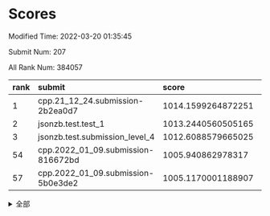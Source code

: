 # Scores

Modified Time: 2022-03-20 01:35:45

Submit Num: 207

All Rank Num: 384057

| rank |               submit               |       score        |       sigma        | pk_num |
| :--- | :--------------------------------- | :----------------- | :----------------- | :----- |
| 1    | cpp.21_12_24.submission-2b2ea0d7   | 1014.1599264872251 | 0.8168836449295693 | 7420   |
| 2    | jsonzb.test.test_1                 | 1013.2440560505165 | 0.7779652470115122 | 7423   |
| 3    | jsonzb.test.submission_level_4     | 1012.6088579665025 | 0.8008854913494106 | 7423   |
| 54   | cpp.2022_01_09.submission-816672bd | 1005.940862978317  | 0.7245724159484244 | 7421   |
| 57   | cpp.2022_01_09.submission-5b0e3de2 | 1005.1170001188907 | 0.7359869140468008 | 7424   |


<details>
<summary>全部</summary>

| rank |                 submit                 |       score        |       sigma        | pk_num |
| :--- | :------------------------------------- | :----------------- | :----------------- | :----- |
| 1    | cpp.21_12_24.submission-2b2ea0d7       | 1014.1599264872251 | 0.8168836449295693 | 7420   |
| 2    | jsonzb.test.test_1                     | 1013.2440560505165 | 0.7779652470115122 | 7423   |
| 3    | jsonzb.test.submission_level_4         | 1012.6088579665025 | 0.8008854913494106 | 7423   |
| 4    | gobigger.level_3.submission_level_3_46 | 1011.6326119594293 | 0.7781331178718079 | 7418   |
| 5    | gobigger.level_3.submission_level_3_40 | 1011.2710167903007 | 0.7859170348745436 | 7423   |
| 6    | gobigger.level_3.submission_level_3_14 | 1011.1348023537361 | 0.771191956080865  | 7421   |
| 7    | gobigger.level_3.submission_level_3_20 | 1010.9855509618387 | 0.7575203720415608 | 7426   |
| 8    | gobigger.level_3.submission_level_3_28 | 1010.9118660712684 | 0.8055612832274055 | 7423   |
| 9    | gobigger.level_3.submission_level_3_15 | 1010.8315523990636 | 0.7704201001451428 | 7428   |
| 10   | gobigger.level_3.submission_level_3_1  | 1010.820530411547  | 0.7417290253257974 | 7419   |
| 11   | gobigger.level_3.submission_level_3_49 | 1010.6893656068736 | 0.7812809432056305 | 7419   |
| 12   | gobigger.level_3.submission_level_3_6  | 1010.6612307853411 | 0.7671821450573436 | 7424   |
| 13   | gobigger.level_3.submission_level_3_37 | 1010.6596134378075 | 0.772557806706087  | 7419   |
| 14   | gobigger.level_3.submission_level_3_0  | 1010.4395138987114 | 0.7226738500411399 | 7423   |
| 15   | gobigger.level_3.submission_level_3_18 | 1010.4351348766643 | 0.7494074172558316 | 7423   |
| 16   | gobigger.level_3.submission_level_3_43 | 1010.3743212483622 | 0.7582951402839807 | 7422   |
| 17   | gobigger.level_3.submission_level_3_47 | 1010.3495380435697 | 0.7494056258828319 | 7425   |
| 18   | gobigger.level_3.submission_level_3_12 | 1010.2880301230905 | 0.7304523397125895 | 7419   |
| 19   | gobigger.level_3.submission_level_3_29 | 1010.2667887159228 | 0.742557856445627  | 7418   |
| 20   | gobigger.level_3.submission_level_3_31 | 1010.2460446654921 | 0.7495122771932476 | 7413   |
| 21   | gobigger.level_3.submission_level_3_5  | 1010.2430992872131 | 0.7684405273088143 | 7423   |
| 22   | gobigger.level_3.submission_level_3_33 | 1010.2239370370988 | 0.746636433696441  | 7419   |
| 23   | gobigger.level_3.submission_level_3_27 | 1010.2210306033405 | 0.7622966978082385 | 7427   |
| 24   | gobigger.level_3.submission_level_3_45 | 1010.1613570855819 | 0.7513987543016322 | 7419   |
| 25   | gobigger.level_3.submission_level_3_38 | 1010.1433405292952 | 0.7352353155131288 | 7426   |
| 26   | gobigger.level_3.submission_level_3_36 | 1010.1381196394732 | 0.7585042116608112 | 7419   |
| 27   | gobigger.level_3.submission_level_3_3  | 1010.1321244744685 | 0.7617696761135275 | 7421   |
| 28   | gobigger.level_3.submission_level_3_32 | 1010.1315603693243 | 0.7521425961878757 | 7423   |
| 29   | gobigger.level_3.submission_level_3_21 | 1010.1221554746767 | 0.7584276419377985 | 7424   |
| 30   | gobigger.level_3.submission_level_3_16 | 1009.9167636644866 | 0.7534876053631581 | 7427   |
| 31   | gobigger.level_3.submission_level_3_25 | 1009.911532913804  | 0.766521194720773  | 7422   |
| 32   | gobigger.level_3.submission_level_3_10 | 1009.9030727076236 | 0.7627886333416173 | 7421   |
| 33   | gobigger.level_3.submission_level_3_44 | 1009.8473120828546 | 0.7574833827509688 | 7421   |
| 34   | gobigger.level_3.submission_level_3_19 | 1009.7740697815808 | 0.738191749277182  | 7426   |
| 35   | gobigger.level_3.submission_level_3_22 | 1009.7607159555837 | 0.7249063117266795 | 7422   |
| 36   | gobigger.level_3.submission_level_3_2  | 1009.3914245113135 | 0.7441632687871184 | 7420   |
| 37   | gobigger.level_3.submission_level_3_7  | 1009.3878024592154 | 0.7542123126814222 | 7419   |
| 38   | gobigger.level_3.submission_level_3_26 | 1009.3535377343054 | 0.7539238992151451 | 7417   |
| 39   | gobigger.level_3.submission_level_3_9  | 1009.3402595759406 | 0.7706523419158707 | 7418   |
| 40   | gobigger.level_3.submission_level_3_30 | 1009.2819279288719 | 0.7609566310525047 | 7419   |
| 41   | gobigger.level_3.submission_level_3_4  | 1009.278860746056  | 0.7447254837105303 | 7425   |
| 42   | gobigger.level_3.submission_level_3_23 | 1009.2425461992483 | 0.7498072699186523 | 7420   |
| 43   | gobigger.level_3.submission_level_3_34 | 1009.2326838310458 | 0.7727524378109869 | 7420   |
| 44   | gobigger.level_3.submission_level_3_13 | 1009.2181568372526 | 0.7580439984386026 | 7426   |
| 45   | gobigger.level_3.submission_level_3_24 | 1009.1098101330016 | 0.7564203846902245 | 7418   |
| 46   | gobigger.level_3.submission_level_3_35 | 1008.9306991041668 | 0.7248996095166914 | 7425   |
| 47   | gobigger.level_3.submission_level_3_8  | 1008.8549120515185 | 0.7499116777030355 | 7422   |
| 48   | gobigger.level_3.submission_level_3_39 | 1008.7380401717604 | 0.7358925770962653 | 7425   |
| 49   | gobigger.level_3.submission_level_3_42 | 1008.6867413520017 | 0.7477819547436931 | 7421   |
| 50   | gobigger.level_3.submission_level_3_41 | 1008.5227058415004 | 0.7519349443144699 | 7419   |
| 51   | gobigger.level_3.submission_level_3_11 | 1008.5109421081324 | 0.7532015542486912 | 7423   |
| 52   | gobigger.level_3.submission_level_3_17 | 1008.3718227512946 | 0.7697442361773251 | 7426   |
| 53   | gobigger.level_3.submission_level_3_48 | 1008.2159115356919 | 0.7596539281401077 | 7416   |
| 54   | cpp.2022_01_09.submission-816672bd     | 1005.940862978317  | 0.7245724159484244 | 7421   |
| 55   | gobigger.level_1.submission_level_1_25 | 1005.3086100790176 | 0.7258791848911665 | 7420   |
| 56   | gobigger.level_1.submission_level_1_39 | 1005.2432995466779 | 0.7383554463562725 | 7421   |
| 57   | cpp.2022_01_09.submission-5b0e3de2     | 1005.1170001188907 | 0.7359869140468008 | 7424   |
| 58   | gobigger.level_1.submission_level_1_23 | 1005.1029750958975 | 0.7263996454609922 | 7424   |
| 59   | gobigger.level_1.submission_level_1_46 | 1004.9027914013808 | 0.7308081339966522 | 7418   |
| 60   | gobigger.level_1.submission_level_1_14 | 1004.7517014159397 | 0.7343549232302642 | 7424   |
| 61   | gobigger.level_1.submission_level_1_32 | 1004.5715955793036 | 0.713365276066141  | 7421   |
| 62   | gobigger.level_1.submission_level_1_36 | 1004.4931821850105 | 0.7180481676815252 | 7419   |
| 63   | gobigger.level_1.submission_level_1_16 | 1004.4882283212769 | 0.719636907925905  | 7424   |
| 64   | gobigger.level_1.submission_level_1_49 | 1004.3307464488604 | 0.7167547810034975 | 7422   |
| 65   | gobigger.level_1.submission_level_1_3  | 1004.2790270886051 | 0.730071074152058  | 7425   |
| 66   | gobigger.level_1.submission_level_1_29 | 1004.2530289797533 | 0.7272523291383369 | 7421   |
| 67   | gobigger.level_1.submission_level_1_13 | 1004.2230814031515 | 0.7169501349396802 | 7420   |
| 68   | gobigger.level_1.submission_level_1_38 | 1004.1962143893503 | 0.7209056115476923 | 7422   |
| 69   | gobigger.level_1.submission_level_1_5  | 1004.1524249342502 | 0.715206750803337  | 7422   |
| 70   | gobigger.level_1.submission_level_1_48 | 1004.0955010932782 | 0.7121857638749688 | 7424   |
| 71   | gobigger.level_1.submission_level_1_30 | 1004.0630812908009 | 0.7230559814816068 | 7424   |
| 72   | gobigger.level_1.submission_level_1_43 | 1003.7944608382184 | 0.7084415146314327 | 7424   |
| 73   | gobigger.level_1.submission_level_1_10 | 1003.731089537084  | 0.7215981029775445 | 7419   |
| 74   | gobigger.level_1.submission_level_1_0  | 1003.7294833790934 | 0.7167575961996059 | 7421   |
| 75   | gobigger.level_1.submission_level_1_41 | 1003.7015612098079 | 0.725827058685917  | 7418   |
| 76   | gobigger.level_1.submission_level_1_27 | 1003.6505750805762 | 0.7148756214305407 | 7421   |
| 77   | gobigger.level_1.submission_level_1_1  | 1003.5269128792985 | 0.7114995500211709 | 7415   |
| 78   | gobigger.level_1.submission_level_1_21 | 1003.4795309368558 | 0.7111457401791061 | 7419   |
| 79   | gobigger.level_1.submission_level_1_45 | 1003.4358225968991 | 0.7036025554046165 | 7426   |
| 80   | gobigger.level_1.submission_level_1_35 | 1003.370293713097  | 0.7145708707503999 | 7412   |
| 81   | gobigger.level_1.submission_level_1_7  | 1003.2976296156198 | 0.7174338367248226 | 7430   |
| 82   | gobigger.level_1.submission_level_1_37 | 1003.1653638577694 | 0.7147352048810127 | 7418   |
| 83   | gobigger.level_1.submission_level_1_44 | 1003.1651438157196 | 0.7182369862844801 | 7428   |
| 84   | gobigger.level_1.submission_level_1_8  | 1003.1123379496007 | 0.7203462921725281 | 7429   |
| 85   | gobigger.level_1.submission_level_1_22 | 1003.1118936204647 | 0.7096960340756928 | 7420   |
| 86   | gobigger.level_1.submission_level_1_6  | 1003.1024086394126 | 0.71362150184306   | 7421   |
| 87   | gobigger.level_1.submission_level_1_2  | 1003.0632383465373 | 0.7103172004099542 | 7420   |
| 88   | gobigger.level_1.submission_level_1_28 | 1003.062803408838  | 0.7213743814945688 | 7423   |
| 89   | gobigger.level_1.submission_level_1_40 | 1003.0157464127008 | 0.7150159766906353 | 7419   |
| 90   | gobigger.level_1.submission_level_1_19 | 1002.976302610726  | 0.7144229144084754 | 7419   |
| 91   | gobigger.level_1.submission_level_1_18 | 1002.9497916133886 | 0.7317632428319295 | 7419   |
| 92   | gobigger.level_1.submission_level_1_15 | 1002.947580647685  | 0.715871733023546  | 7425   |
| 93   | gobigger.level_1.submission_level_1_42 | 1002.8471969223347 | 0.7211171369964471 | 7416   |
| 94   | gobigger.level_1.submission_level_1_33 | 1002.55330780898   | 0.7105383527119564 | 7419   |
| 95   | gobigger.level_1.submission_level_1_20 | 1002.4708482677314 | 0.7092107969848177 | 7425   |
| 96   | gobigger.level_1.submission_level_1_47 | 1002.4432014010815 | 0.7121075385488407 | 7419   |
| 97   | gobigger.level_1.submission_level_1_34 | 1002.4114415385902 | 0.7089548086862689 | 7419   |
| 98   | gobigger.level_1.submission_level_1_24 | 1002.3753270940138 | 0.7132160387083422 | 7418   |
| 99   | gobigger.level_1.submission_level_1_12 | 1002.2574546889552 | 0.7103977577262194 | 7422   |
| 100  | gobigger.level_1.submission_level_1_4  | 1002.2266832680426 | 0.7243023732540664 | 7422   |
| 101  | gobigger.level_1.submission_level_1_11 | 1002.1994362783965 | 0.7082080623952409 | 7417   |
| 102  | gobigger.level_1.submission_level_1_17 | 1002.1237197528354 | 0.7215055973065289 | 7421   |
| 103  | gobigger.level_1.submission_level_1_31 | 1001.6509972829851 | 0.7089083947635404 | 7422   |
| 104  | gobigger.level_1.submission_level_1_9  | 1001.2684487201466 | 0.7150386730903548 | 7419   |
| 105  | gobigger.level_1.submission_level_1_26 | 1001.1445355560891 | 0.7060729335293439 | 7423   |
| 106  | gobigger.random.submission_random_46   | 997.7124730766824  | 0.7124264175008777 | 7421   |
| 107  | gobigger.random.submission_random_22   | 997.0232321784337  | 0.6943791888417871 | 7422   |
| 108  | gobigger.random.submission_random_32   | 996.9920417745033  | 0.7105758350848831 | 7423   |
| 109  | gobigger.random.submission_random_8    | 996.9535606815068  | 0.7114854155675568 | 7417   |
| 110  | gobigger.random.submission_random_9    | 996.7577095235695  | 0.7048172815228032 | 7422   |
| 111  | gobigger.random.submission_random_38   | 996.7061494943831  | 0.7198760321438082 | 7420   |
| 112  | gobigger.random.submission_random_12   | 996.6859243225657  | 0.707309143156466  | 7425   |
| 113  | gobigger.random.submission_random_13   | 996.6453245186847  | 0.7167284876086769 | 7422   |
| 114  | gobigger.random.submission_random_36   | 996.584433135027   | 0.7217110073823966 | 7423   |
| 115  | gobigger.random.submission_random_21   | 996.5212918424376  | 0.7130949334179684 | 7426   |
| 116  | gobigger.random.submission_random_28   | 996.5129821342098  | 0.7026302666558518 | 7416   |
| 117  | gobigger.random.submission_random_37   | 996.4800441097846  | 0.715287382881176  | 7422   |
| 118  | gobigger.random.submission_random_17   | 996.4559021335658  | 0.696582892684735  | 7417   |
| 119  | gobigger.random.submission_random_23   | 996.4511759815797  | 0.7109840401687283 | 7420   |
| 120  | gobigger.random.submission_random_3    | 996.3565357524573  | 0.7016227610621222 | 7422   |
| 121  | gobigger.random.submission_random_6    | 996.3353474926809  | 0.7162699449927045 | 7421   |
| 122  | gobigger.random.submission_random_11   | 996.3076422870644  | 0.7082646505954691 | 7422   |
| 123  | gobigger.random.submission_random_20   | 996.2783100610884  | 0.7069933400740831 | 7425   |
| 124  | gobigger.random.submission_random_7    | 996.2483209451301  | 0.7029417225308486 | 7423   |
| 125  | gobigger.random.submission_random_16   | 996.2071572122294  | 0.722266400745208  | 7418   |
| 126  | gobigger.random.submission_random_45   | 996.1747197454137  | 0.703198648641578  | 7420   |
| 127  | gobigger.random.submission_random_5    | 996.1655564151043  | 0.7186302509844575 | 7422   |
| 128  | gobigger.random.submission_random_48   | 996.0962356628631  | 0.7108673895781008 | 7424   |
| 129  | gobigger.random.submission_random_47   | 996.0786071884274  | 0.7103834650141151 | 7422   |
| 130  | gobigger.random.submission_random_1    | 996.0466402582058  | 0.6990748982243077 | 7420   |
| 131  | gobigger.random.submission_random_41   | 996.0073813887657  | 0.7063473144384798 | 7422   |
| 132  | gobigger.random.submission_random_19   | 996.0067016050983  | 0.7167672700428027 | 7421   |
| 133  | gobigger.random.submission_random_35   | 995.9624954872708  | 0.7231729087121139 | 7422   |
| 134  | gobigger.random.submission_random_30   | 995.9457858469153  | 0.7118140692606317 | 7422   |
| 135  | gobigger.random.submission_random_18   | 995.8814524419827  | 0.7176306491214511 | 7427   |
| 136  | gobigger.random.submission_random_0    | 995.8654521901051  | 0.7110948640169176 | 7423   |
| 137  | gobigger.random.submission_random_49   | 995.8222981205099  | 0.7121485879604246 | 7417   |
| 138  | gobigger.random.submission_random_39   | 995.8212139546032  | 0.7326967028222366 | 7424   |
| 139  | gobigger.random.submission_random_31   | 995.7924960109306  | 0.7073948469569756 | 7424   |
| 140  | gobigger.random.submission_random_42   | 995.726886261512   | 0.714857257133009  | 7421   |
| 141  | gobigger.random.submission_random_34   | 995.6968089136715  | 0.7090032022018548 | 7418   |
| 142  | gobigger.random.submission_random_2    | 995.663709578808   | 0.7170734663824425 | 7422   |
| 143  | gobigger.random.submission_random_15   | 995.5815311791628  | 0.7206160974216612 | 7420   |
| 144  | gobigger.random.submission_random_27   | 995.5211510369413  | 0.7191963951091361 | 7421   |
| 145  | gobigger.random.submission_random_26   | 995.4761606737774  | 0.7089401365710609 | 7424   |
| 146  | gobigger.random.submission_random_24   | 995.4055242828189  | 0.7203348232611022 | 7420   |
| 147  | gobigger.random.submission_random_40   | 995.3708666432707  | 0.714531607402787  | 7424   |
| 148  | gobigger.random.submission_random_29   | 995.3462574675323  | 0.7253400738571651 | 7416   |
| 149  | gobigger.random.submission_random_33   | 995.2355217470173  | 0.7122550350411627 | 7426   |
| 150  | gobigger.random.submission_random_43   | 995.2031961321582  | 0.7091997067646819 | 7415   |
| 151  | gobigger.random.submission_random_4    | 995.1256269271389  | 0.7112395158902349 | 7425   |
| 152  | gobigger.random.submission_random_25   | 995.0822700291563  | 0.707707078635827  | 7421   |
| 153  | gobigger.random.submission_random_44   | 994.927887227902   | 0.7226740015583963 | 7421   |
| 154  | gobigger.random.submission_random_14   | 994.7916736692947  | 0.7133532348909689 | 7423   |
| 155  | gobigger.random.submission_random_10   | 994.7782100899979  | 0.7151480585945081 | 7420   |
| 156  | gobigger.level_2.submission_level_2_30 | 994.0350912866209  | 0.7247744334440326 | 7423   |
| 157  | gobigger.level_2.submission_level_2_37 | 993.5156437566853  | 0.755902563434299  | 7421   |
| 158  | gobigger.level_2.submission_level_2_48 | 993.4007120283081  | 0.7378897429055364 | 7421   |
| 159  | gobigger.level_2.submission_level_2_39 | 993.3673216759585  | 0.7617781686838064 | 7418   |
| 160  | gobigger.level_2.submission_level_2_45 | 993.033928584655   | 0.7241197198999492 | 7423   |
| 161  | gobigger.level_2.submission_level_2_5  | 992.9704473858095  | 0.746289046714087  | 7419   |
| 162  | gobigger.level_2.submission_level_2_22 | 992.9453840669328  | 0.7536248961851959 | 7423   |
| 163  | gobigger.level_2.submission_level_2_8  | 992.8702854349489  | 0.7337544819743538 | 7420   |
| 164  | gobigger.level_2.submission_level_2_18 | 992.8479794002002  | 0.7519624789943994 | 7425   |
| 165  | gobigger.level_2.submission_level_2_13 | 992.7911419537292  | 0.7177797231366283 | 7417   |
| 166  | gobigger.level_2.submission_level_2_46 | 992.6304203077341  | 0.7451948832656512 | 7423   |
| 167  | gobigger.level_2.submission_level_2_34 | 992.5983378484282  | 0.7444826180149285 | 7421   |
| 168  | gobigger.level_2.submission_level_2_23 | 992.5364682591132  | 0.7279280445026182 | 7420   |
| 169  | gobigger.level_2.submission_level_2_38 | 992.5312077089895  | 0.7507840569642086 | 7421   |
| 170  | gobigger.level_2.submission_level_2_10 | 992.4991043307895  | 0.7370539859456616 | 7426   |
| 171  | gobigger.level_2.submission_level_2_19 | 992.4932639312088  | 0.7385568417215447 | 7417   |
| 172  | gobigger.level_2.submission_level_2_4  | 992.3510066381167  | 0.73133670248256   | 7422   |
| 173  | gobigger.level_2.submission_level_2_28 | 992.2848441286546  | 0.7408315089580629 | 7421   |
| 174  | gobigger.level_2.submission_level_2_33 | 992.1923221253037  | 0.7440039407482033 | 7422   |
| 175  | gobigger.level_2.submission_level_2_42 | 992.1920601608623  | 0.7466239482868706 | 7420   |
| 176  | gobigger.level_2.submission_level_2_35 | 992.0732687808409  | 0.7521558046213758 | 7420   |
| 177  | gobigger.level_2.submission_level_2_29 | 992.0667674528678  | 0.7437063468123515 | 7417   |
| 178  | gobigger.level_2.submission_level_2_9  | 992.0655733614387  | 0.7414520122851544 | 7422   |
| 179  | gobigger.level_2.submission_level_2_2  | 992.0567255406327  | 0.7489801890818661 | 7422   |
| 180  | gobigger.level_2.submission_level_2_31 | 992.0232762002012  | 0.7377048978562522 | 7422   |
| 181  | gobigger.level_2.submission_level_2_6  | 992.0010729209382  | 0.7362848867802694 | 7419   |
| 182  | gobigger.level_2.submission_level_2_49 | 991.9916332196121  | 0.7431389224999924 | 7421   |
| 183  | gobigger.level_2.submission_level_2_43 | 991.8719833769953  | 0.7386088722651529 | 7422   |
| 184  | gobigger.level_2.submission_level_2_20 | 991.8637546291216  | 0.754371073811757  | 7423   |
| 185  | gobigger.level_2.submission_level_2_21 | 991.8435823813254  | 0.7453497507838817 | 7419   |
| 186  | gobigger.level_2.submission_level_2_40 | 991.7899833381144  | 0.7438645203218001 | 7428   |
| 187  | gobigger.level_2.submission_level_2_32 | 991.728528633838   | 0.7687601471157552 | 7420   |
| 188  | gobigger.level_2.submission_level_2_44 | 991.6307171382216  | 0.7631903954207179 | 7423   |
| 189  | gobigger.level_2.submission_level_2_11 | 991.6210680944821  | 0.7304372040116097 | 7417   |
| 190  | gobigger.level_2.submission_level_2_16 | 991.6104931066558  | 0.7746363704742807 | 7423   |
| 191  | gobigger.level_2.submission_level_2_41 | 991.5438579303213  | 0.732836419349553  | 7420   |
| 192  | gobigger.level_2.submission_level_2_1  | 991.4014273071838  | 0.7347836015318843 | 7427   |
| 193  | gobigger.level_2.submission_level_2_26 | 991.3406806247958  | 0.7516815764535183 | 7421   |
| 194  | gobigger.level_2.submission_level_2_0  | 991.3154503698833  | 0.750197485612786  | 7419   |
| 195  | gobigger.level_2.submission_level_2_17 | 991.3119921152612  | 0.7470385481501999 | 7424   |
| 196  | gobigger.level_2.submission_level_2_12 | 991.2805518032094  | 0.7457061860824845 | 7417   |
| 197  | gobigger.level_2.submission_level_2_14 | 991.2643698569661  | 0.7424609252386537 | 7423   |
| 198  | gobigger.level_2.submission_level_2_47 | 991.2533003522589  | 0.7527024228053191 | 7420   |
| 199  | gobigger.level_2.submission_level_2_15 | 991.2358622548004  | 0.7750542102623252 | 7421   |
| 200  | gobigger.level_2.submission_level_2_24 | 991.0059428413651  | 0.7786395997281713 | 7422   |
| 201  | gobigger.level_2.submission_level_2_7  | 990.8419525856261  | 0.7655123227206253 | 7419   |
| 202  | gobigger.level_2.submission_level_2_25 | 990.7583067280849  | 0.7836696208968029 | 7422   |
| 203  | gobigger.level_2.submission_level_2_27 | 990.725936842802   | 0.7672409316933708 | 7425   |
| 204  | gobigger.level_2.submission_level_2_36 | 990.5930180209093  | 0.7558656630104762 | 7422   |
| 205  | gobigger.level_2.submission_level_2_3  | 990.1875685524795  | 0.7770023478783978 | 7425   |
| 206  | gobigger.none.submission_none_0        | 976.872111769662   | 1.3920608162152819 | 7424   |
| 207  | gobigger.none.submission_none_1        | 974.8507985777712  | 1.6153166054592802 | 7413   |

</details>